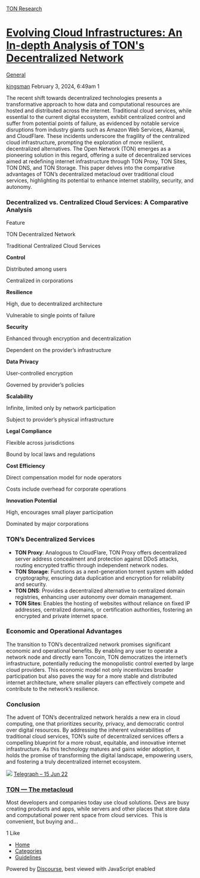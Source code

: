 [TON Research](/)

# [Evolving Cloud Infrastructures: An In-depth Analysis of TON's Decentralized Network](/t/evolving-cloud-infrastructures-an-in-depth-analysis-of-tons-decentralized-network/135)

[General](/c/general/4) 

    

[kingsman](https://tonresear.ch/u/kingsman)  February 3, 2024, 6:49am  1

The recent shift towards decentralized technologies presents a transformative approach to how data and computational resources are hosted and distributed across the internet. Traditional cloud services, while essential to the current digital ecosystem, exhibit centralized control and suffer from potential points of failure, as evidenced by notable service disruptions from industry giants such as Amazon Web Services, Akamai, and CloudFlare. These incidents underscore the fragility of the centralized cloud infrastructure, prompting the exploration of more resilient, decentralized alternatives. The Open Network (TON) emerges as a pioneering solution in this regard, offering a suite of decentralized services aimed at redefining internet infrastructure through TON Proxy, TON Sites, TON DNS, and TON Storage. This paper delves into the comparative advantages of TON’s decentralized metacloud over traditional cloud services, highlighting its potential to enhance internet stability, security, and autonomy.

### [](#decentralized-vs-centralized-cloud-services-a-comparative-analysis-1)Decentralized vs. Centralized Cloud Services: A Comparative Analysis

Feature

TON Decentralized Network

Traditional Centralized Cloud Services

**Control**

Distributed among users

Centralized in corporations

**Resilience**

High, due to decentralized architecture

Vulnerable to single points of failure

**Security**

Enhanced through encryption and decentralization

Dependent on the provider’s infrastructure

**Data Privacy**

User-controlled encryption

Governed by provider’s policies

**Scalability**

Infinite, limited only by network participation

Subject to provider’s physical infrastructure

**Legal Compliance**

Flexible across jurisdictions

Bound by local laws and regulations

**Cost Efficiency**

Direct compensation model for node operators

Costs include overhead for corporate operations

**Innovation Potential**

High, encourages small player participation

Dominated by major corporations

### [](#tons-decentralized-services-2)TON’s Decentralized Services

*   **TON Proxy**: Analogous to CloudFlare, TON Proxy offers decentralized server address concealment and protection against DDoS attacks, routing encrypted traffic through independent network nodes.
*   **TON Storage**: Functions as a next-generation torrent system with added cryptography, ensuring data duplication and encryption for reliability and security.
*   **TON DNS**: Provides a decentralized alternative to centralized domain registries, enhancing user autonomy over domain management.
*   **TON Sites**: Enables the hosting of websites without reliance on fixed IP addresses, centralized domains, or certification authorities, fostering an encrypted and private internet space.

### [](#economic-and-operational-advantages-3)Economic and Operational Advantages

The transition to TON’s decentralized network promises significant economic and operational benefits. By enabling any user to operate a network node and directly earn Toncoin, TON democratizes the internet’s infrastructure, potentially reducing the monopolistic control exerted by large cloud providers. This economic model not only incentivizes broader participation but also paves the way for a more stable and distributed internet architecture, where smaller players can effectively compete and contribute to the network’s resilience.

### [](#conclusion-4)Conclusion

The advent of TON’s decentralized network heralds a new era in cloud computing, one that prioritizes security, privacy, and democratic control over digital resources. By addressing the inherent vulnerabilities of traditional cloud services, TON’s suite of decentralized services offers a compelling blueprint for a more robust, equitable, and innovative internet infrastructure. As this technology matures and gains wider adoption, it holds the promise of transforming the digital landscape, empowering users, and fostering a truly decentralized internet ecosystem.

![](https://tonresear.ch/uploads/default/original/1X/6cf31f3cfcd3ef0220ffe79b15690f4d56e0aec2.png) [Telegraph – 15 Jun 22](https://telegra.ph/TON--The-metacloud-06-15 "11:49AM - 15 June 2022")

### [TON — The metacloud](https://telegra.ph/TON--The-metacloud-06-15)

Most developers and companies today use cloud solutions. Devs are busy creating products and apps, while servers and other places that store data and computational power rent space from cloud services.  This is convenient, but buying and...

  1 Like

*   [Home](/)
*   [Categories](/categories)
*   [Guidelines](/guidelines)

Powered by [Discourse](https://www.discourse.org), best viewed with JavaScript enabled